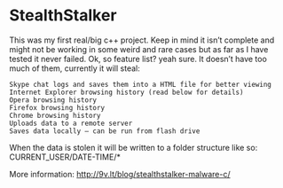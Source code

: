 # StealthStalker

This was my first real/big c++ project. Keep in mind it isn’t complete and might not be working in some weird and rare cases but as far as I have tested it never failed.
Ok, so feature list? yeah sure. It doesn’t have too much of them, currently it will steal:

    Skype chat logs and saves them into a HTML file for better viewing
    Internet Explorer browsing history (read below for details)
    Opera browsing history
    Firefox browsing history
    Chrome browsing history
    Uploads data to a remote server
    Saves data locally – can be run from flash drive

When the data is stolen it will be written to a folder structure like so: CURRENT_USER/DATE-TIME/*

More information: http://9v.lt/blog/stealthstalker-malware-c/
